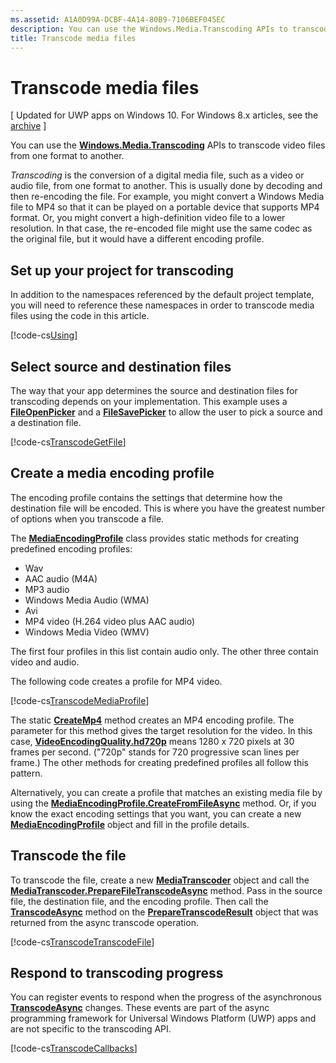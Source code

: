 ```yaml
---
ms.assetid: A1A0D99A-DCBF-4A14-80B9-7106BEF045EC
description: You can use the Windows.Media.Transcoding APIs to transcode video files from one format to another.
title: Transcode media files
---
```


# Transcode media files

\[ Updated for UWP apps on Windows 10. For Windows 8.x articles, see the [archive](http://go.microsoft.com/fwlink/p/?linkid=619132) \]


You can use the [**Windows.Media.Transcoding**](https://msdn.microsoft.com/library/windows/apps/br207105) APIs to transcode video files from one format to another.

*Transcoding* is the conversion of a digital media file, such as a video or audio file, from one format to another. This is usually done by decoding and then re-encoding the file. For example, you might convert a Windows Media file to MP4 so that it can be played on a portable device that supports MP4 format. Or, you might convert a high-definition video file to a lower resolution. In that case, the re-encoded file might use the same codec as the original file, but it would have a different encoding profile.

## Set up your project for transcoding

In addition to the namespaces referenced by the default project template, you will need to reference these namespaces in order to transcode media files using the code in this article.

[!code-cs[Using](./code/TranscodeWin10/cs/MainPage.xaml.cs#SnippetUsing)]

## Select source and destination files

The way that your app determines the source and destination files for transcoding depends on your implementation. This example uses a [**FileOpenPicker**](https://msdn.microsoft.com/library/windows/apps/br207847) and a [**FileSavePicker**](https://msdn.microsoft.com/library/windows/apps/br207871) to allow the user to pick a source and a destination file.

[!code-cs[TranscodeGetFile](./code/TranscodeWin10/cs/MainPage.xaml.cs#SnippetTranscodeGetFile)]

## Create a media encoding profile

The encoding profile contains the settings that determine how the destination file will be encoded. This is where you have the greatest number of options when you transcode a file.

The [**MediaEncodingProfile**](https://msdn.microsoft.com/library/windows/apps/hh701026) class provides static methods for creating predefined encoding profiles:

-   Wav
-   AAC audio (M4A)
-   MP3 audio
-   Windows Media Audio (WMA)
-   Avi
-   MP4 video (H.264 video plus AAC audio)
-   Windows Media Video (WMV)

The first four profiles in this list contain audio only. The other three contain video and audio.

The following code creates a profile for MP4 video.

[!code-cs[TranscodeMediaProfile](./code/TranscodeWin10/cs/MainPage.xaml.cs#SnippetTranscodeMediaProfile)]

The static [**CreateMp4**](https://msdn.microsoft.com/library/windows/apps/hh701078) method creates an MP4 encoding profile. The parameter for this method gives the target resolution for the video. In this case, [**VideoEncodingQuality.hd720p**](https://msdn.microsoft.com/library/windows/apps/hh701290) means 1280 x 720 pixels at 30 frames per second. ("720p" stands for 720 progressive scan lines per frame.) The other methods for creating predefined profiles all follow this pattern.

Alternatively, you can create a profile that matches an existing media file by using the [**MediaEncodingProfile.CreateFromFileAsync**](https://msdn.microsoft.com/library/windows/apps/hh701047) method. Or, if you know the exact encoding settings that you want, you can create a new [**MediaEncodingProfile**](https://msdn.microsoft.com/library/windows/apps/hh701026) object and fill in the profile details.

## Transcode the file

To transcode the file, create a new [**MediaTranscoder**](https://msdn.microsoft.com/library/windows/apps/br207080) object and call the [**MediaTranscoder.PrepareFileTranscodeAsync**](https://msdn.microsoft.com/library/windows/apps/hh700936) method. Pass in the source file, the destination file, and the encoding profile. Then call the [**TranscodeAsync**](https://msdn.microsoft.com/library/windows/apps/hh700946) method on the [**PrepareTranscodeResult**](https://msdn.microsoft.com/library/windows/apps/hh700941) object that was returned from the async transcode operation.

[!code-cs[TranscodeTranscodeFile](./code/TranscodeWin10/cs/MainPage.xaml.cs#SnippetTranscodeTranscodeFile)]

## Respond to transcoding progress

You can register events to respond when the progress of the asynchronous [**TranscodeAsync**](https://msdn.microsoft.com/library/windows/apps/hh700946) changes. These events are part of the async programming framework for Universal Windows Platform (UWP) apps and are not specific to the transcoding API.

[!code-cs[TranscodeCallbacks](./code/TranscodeWin10/cs/MainPage.xaml.cs#SnippetTranscodeCallbacks)]

 

 




